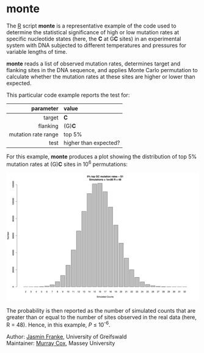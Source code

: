 # monte

The [R](https://www.r-project.org) script **monte** is a representative example of the code used to determine the statistical significance of high or low mutation rates at specific nucleotide states (here, the **C** at G**C** sites) in an experimental system with DNA subjected to different temperatures and pressures for variable lengths of time.

**monte** reads a list of observed mutation rates, determines target and flanking sites in the DNA sequence, and applies Monte Carlo permutation to calculate whether the mutation rates at these sites are higher or lower than expected.

This particular code example reports the test for:

| parameter           | value                 |
|--------------------:|:----------------------|
| target              | **C**                 |
| flanking            | (G)**C**              |
| mutation rate range | top 5%                |
| test                | higher than expected? |

For this example, **monte** produces a plot showing the distribution of top 5% mutation rates at (G)**C** sites in 10<sup>6</sup> permutations:

![GC example](example/example_S1.jpg)

The probability is then reported as the number of simulated counts that are greater than or equal to the number of sites observed in the real data (here, R = 48).  Hence, in this example, *P* ≤ 10<sup>-6</sup>.

Author: [Jasmin Franke](mailto:&#106;&#102;&#49;&#51;&#50;&#53;&#49;&#53;&#64;&#117;&#110;&#105;-&#103;&#114;&#101;&#105;&#102;&#115;&#119;&#97;&#108;&#100;&#46;&#100;&#101;), University of Greifswald<br>
Maintainer: [Murray Cox](http://massey.genomicus.com), Massey University
